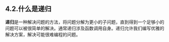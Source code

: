 
## 4.2.什么是递归

**递归**是一种解决问题的方法，将问题分解为更小的子问题，直到得到一个足够小的问题可以被很简单的解决。通常递归涉及函数调用自身。递归允许我们编写优雅的解决方案，解决可能很难编程的问题。
